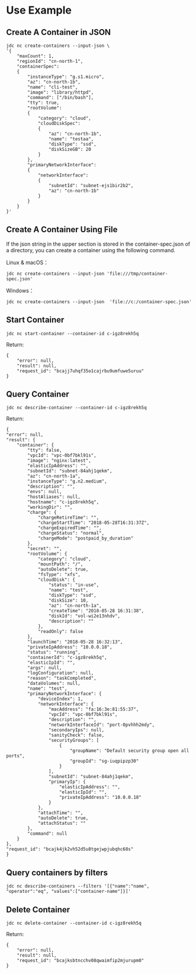 
# Use Example

## Create A Container in JSON

	jdc nc create-containers --input-json \
    '{
        "maxCount": 1, 
        "regionId": "cn-north-1",
        "containerSpec": 
        {
            "instanceType": "g.s1.micro", 
            "az": "cn-north-1b",  
            "name": "cli-test",
            "image": "library/httpd",
            "command": ["/bin/bash"],
            "tty": true,
            "rootVolume": 
            {
                "category": "cloud", 
                "cloudDiskSpec": 
                {
                    "az": "cn-north-1b", 
                    "name": "testaa", 
                    "diskType": "ssd", 
                    "diskSizeGB": 20
                }
            }, 
            "primaryNetworkInterface": 
            {
                "networkInterface": 
                {
                    "subnetId": "subnet-ejs1bir2b2", 
                    "az": "cn-north-1b"
                }
            }
        }
    }'
   

## Create A Container Using File

If the json string in the upper section is stored in the container-spec.json of a directory, you can create a container using the following command.

Linux & macOS：

	jdc nc create-containers --input-json 'file:///tmp/container-spec.json'
   

Windows：

	jdc nc create-containers --input-json  'file://c:/container-spec.json'
   

## Start Container

	jdc nc start-container --container-id c-igz8rekh5q
Return:

	{
	    "error": null,
	    "result": null,
	    "request_id": "bcajj7uhqf35o1cajrbu9umfuwe5uruu"
	}
   

## Query Container

	jdc nc describe-container --container-id c-igz8rekh5q
Return: 

	{
    "error": null,
    "result": {
        "container": {
            "tty": false,
            "vpcId": "vpc-0bf7bkl91s",
            "image": "nginx:latest",
            "elasticIpAddress": "",
            "subnetId": "subnet-84ahj1qekm",
            "az": "cn-north-1a",
            "instanceType": "g.n2.medium",
            "description": "",
            "envs": null,
            "hostAliases": null,
            "hostname": "c-igz8rekh5q",
            "workingDir": "",
            "charge": {
                "chargeRetireTime": "",
                "chargeStartTime": "2018-05-28T16:31:37Z",
                "chargeExpiredTime": "",
                "chargeStatus": "normal",
                "chargeMode": "postpaid_by_duration"
            },
            "secret": "",
            "rootVolume": {
                "category": "cloud",
                "mountPath": "/",
                "autoDelete": true,
                "fsType": "xfs",
                "cloudDisk": {
                    "status": "in-use",
                    "name": "test",
                    "diskType": "ssd",
                    "diskSize": 10,
                    "az": "cn-north-1a",
                    "createTime": "2018-05-28 16:31:38",
                    "diskId": "vol-wi2e13nhdv",
                    "description": ""
                },
                "readOnly": false
            },
            "launchTime": "2018-05-28 16:32:13",
            "privateIpAddress": "10.0.0.18",
            "status": "running",
            "containerId": "c-igz8rekh5q",
            "elasticIpId": "",
            "args": null,
            "logConfiguration": null,
            "reason": "taskCompleted",
            "dataVolumes": null,
            "name": "test",
            "primaryNetworkInterface": {
                "deviceIndex": 1,
                "networkInterface": {
                    "macAddress": "fa:16:3e:81:55:37",
                    "vpcId": "vpc-0bf7bkl91s",
                    "description": "",
                    "networkInterfaceId": "port-0pvhhh2mdy",
                    "secondaryIps": null,
                    "sanityCheck": false,
                    "securityGroups": [
                        {
                            "groupName": "Default security group open all ports",
                            "groupId": "sg-iuqpipzp30"
                        }
                    ],
                    "subnetId": "subnet-84ahj1qekm",
                    "primaryIp": {
                        "elasticIpAddress": "",
                        "elasticIpId": "",
                        "privateIpAddress": "10.0.0.18"
                    }
                },
                "attachTime": "",
                "autoDelete": true,
                "attachStatus": ""
            },
            "command": null
        }
    },
    "request_id": "bcajk4jk2vh52d5u8tgejwpjubqhc68s"
	}
   
## Query containers by filters

 	jdc nc describe-containers --filters '[{"name":"name", "operator":"eq", "values":["container-name"]}]'

## Delete Container

	jdc nc delete-container --container-id c-igz8rekh5q
Return: 

	{
	    "error": null,
	    "result": null,
	    "request_id": "bcajksbtncchv08qwaimfip2mjurupm0"
	}
